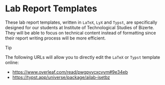 # Lab Report Templates

These lab report templates, written in `LaTeX`, `LyX` and `Typst`, are specifically designed for our students at Institute of Technological Studies of Bizerte. They will be able to focus on technical content instead of formatting since their report writing process will be more efficient.

> [!TIP]
> 
> The following URLs will allow you to directly edit the `LaTeX` or `Typst` template online:
> - https://www.overleaf.com/read/pwgpyvcxcvym#9e34eb
> - https://typst.app/universe/package/ailab-isetbz
